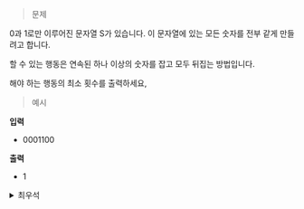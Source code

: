 > 문제

0과 1로만 이루어진 문자열 S가 있습니다. 이 문자열에 있는 모든 숫자를 전부 같게 만들려고 합니다.

할 수 있는 행동은 연속된 하나 이상의 숫자를 잡고 모두 뒤집는 방법입니다.

해야 하는 행동의 최소 횟수를 출력하세요,

> 예시

**입력**

- 0001100

**출력**

- 1

<details>
<summary>최우석</summary>
<div markdown=“1”>

```python
'''
0과 1로만 이루어진 문자열이 들어온다.
연속된 하나 이상의 숫자를 잡고 모두 뒤집는 것
101000101
101111101
111111101
111111111 총 3번

# 0과 1의 연속되지 않은 갯수를 구하고 더 적은 수를 반환한다.
시간 복잡도: O(N)
'''

import sys

S = sys.stdin.readline().rstrip()
count = {
  '0':0,
  '1':0
}
temp = S[0]
count[temp] += 1

for s in S:
  if temp != s:
    count[s] += 1
    temp = s

result = min(count.values())
print(result)
``` 
  
</div>
</details>
